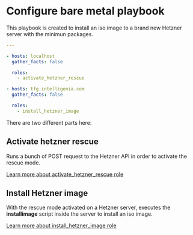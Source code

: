 # Configure bare metal playbook
This playbook is created to install an iso image to a brand new Hetzner server with the minimun packages.



```yml
---

- hosts: localhost 
  gather_facts: false

  roles:
    - activate_hetzner_rescue

- hosts: tfg.intelligenia.com
  gather_facts: false

  roles:
    - install_hetzner_image
```
There are two different parts here:

## Activate hetzner rescue  
Runs a bunch of POST request to the Hetzner API in order to activate the
rescue mode.

[Learn more about activate_hetzner_rescue role](https://github.com/VictorMorenoJimenez/tfg2020/tree/master/doc/role/activate_hetzner_rescue.md)


## Install Hetzner image
With the rescue mode activated on a Hetzner server, executes the **installimage** script inside the server to install an iso image.

[Learn more about install_hetzner_image role](https://github.com/VictorMorenoJimenez/tfg2020/tree/master/doc/role/install_hetzner_image.md)